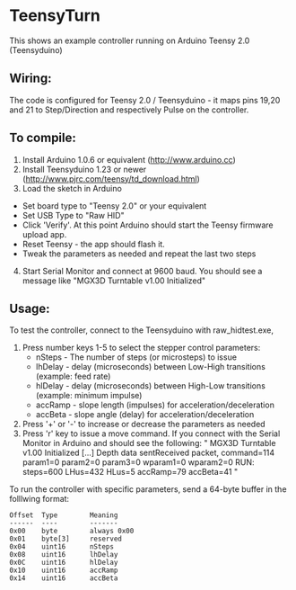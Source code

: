 # TeensyTurn

This shows an example controller running on Arduino Teensy 2.0 (Teensyduino)


Wiring:
-------
The code is configured for Teensy 2.0 / Teensyduino - it maps pins 19,20 and 21 to Step/Direction and respectively Pulse on the controller.

To compile:
----------
1. Install Arduino 1.0.6 or equivalent (http://www.arduino.cc)
2. Install Teensyduino 1.23 or newer (http://www.pjrc.com/teensy/td_download.html)
3. Load the sketch in Arduino
  - Set board type to "Teensy 2.0" or your equivalent
  - Set USB Type to "Raw HID"
  - Click 'Verify'. At this point Arduino should start the Teensy firmware upload app.
  - Reset Teensy - the app should flash it. 
  - Tweak the parameters as needed and repeat the last two steps 
4. Start Serial Monitor and connect at 9600 baud. You should see a message like "MGX3D Turntable v1.00 Initialized"

Usage:
--------
To test the controller, connect to the Teensyduino with raw_hidtest.exe, 

1. Press number keys 1-5 to select 
the stepper control parameters:
    - nSteps - The number of steps (or microsteps) to issue
    - lhDelay - delay (microseconds) between Low-High transitions (example: feed rate)
    - hlDelay - delay (microseconds) between High-Low transitions (example: minimum impulse)
    - accRamp - slope length (impulses) for acceleration/deceleration
    - accBeta - slope angle (delay) for acceleration/deceleration
2. Press '+' or '-' to increase or decrease the parameters as needed 
3. Press 'r' key to issue a move command. If you connect with the Serial Monitor in Arduino and should see the following:
    "
        MGX3D Turntable v1.00 Initialized
        [...]
        Depth data sentReceived packet, command=114 param1=0 param2=0 param3=0 wparam1=0 wparam2=0
        RUN:  steps=600 LHus=432 HLus=5 accRamp=79 accBeta=41
    "

To run the controller with specific parameters, send a 64-byte buffer in the folllwing format:

    Offset  Type        Meaning
    ------  ----        -------
    0x00    byte        always 0x00 
    0x01    byte[3]     reserved
    0x04    uint16      nSteps
    0x08    uint16      lhDelay
    0x0C    uint16      hlDelay
    0x10    uint16      accRamp
    0x14    uint16      accBeta
